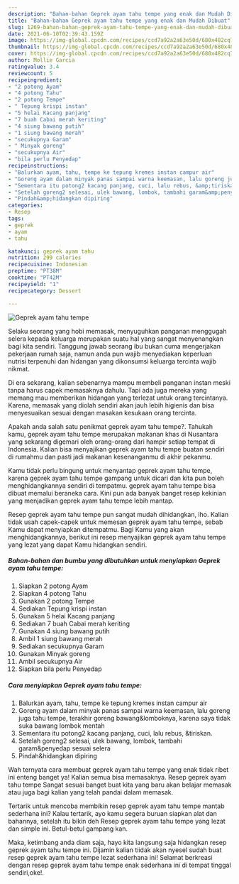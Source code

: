 ```yaml
---
description: "Bahan-bahan Geprek ayam tahu tempe yang enak dan Mudah Dibuat"
title: "Bahan-bahan Geprek ayam tahu tempe yang enak dan Mudah Dibuat"
slug: 1269-bahan-bahan-geprek-ayam-tahu-tempe-yang-enak-dan-mudah-dibuat
date: 2021-06-10T02:39:43.159Z
image: https://img-global.cpcdn.com/recipes/ccd7a92a2a63e50d/680x482cq70/geprek-ayam-tahu-tempe-foto-resep-utama.jpg
thumbnail: https://img-global.cpcdn.com/recipes/ccd7a92a2a63e50d/680x482cq70/geprek-ayam-tahu-tempe-foto-resep-utama.jpg
cover: https://img-global.cpcdn.com/recipes/ccd7a92a2a63e50d/680x482cq70/geprek-ayam-tahu-tempe-foto-resep-utama.jpg
author: Mollie Garcia
ratingvalue: 3.4
reviewcount: 5
recipeingredient:
- "2 potong Ayam"
- "4 potong Tahu"
- "2 potong Tempe"
- " Tepung krispi instan"
- "5 helai Kacang panjang"
- "7 buah Cabai merah keriting"
- "4 siung bawang putih"
- "1 siung bawang merah"
- "secukupnya Garam"
- " Minyak goreng"
- "secukupnya Air"
- "bila perlu Penyedap"
recipeinstructions:
- "Balurkan ayam, tahu, tempe ke tepung kremes instan campur air"
- "Goreng ayam dalam minyak panas sampai warna keemasan, lalu goreng juga tahu tempe, terakhir goreng bawang&amp;lomboknya, karena saya tidak suka bawang lombok mentah"
- "Sementara itu potong2 kacang panjang, cuci, lalu rebus, &amp;tiriskan."
- "Setelah goreng2 selesai, ulek bawang, lombok, tambahi garam&amp;penyedap sesuai selera"
- "Pindah&amp;hidangkan dipiring"
categories:
- Resep
tags:
- geprek
- ayam
- tahu

katakunci: geprek ayam tahu 
nutrition: 299 calories
recipecuisine: Indonesian
preptime: "PT38M"
cooktime: "PT42M"
recipeyield: "1"
recipecategory: Dessert

---
```



![Geprek ayam tahu tempe](https://img-global.cpcdn.com/recipes/ccd7a92a2a63e50d/680x482cq70/geprek-ayam-tahu-tempe-foto-resep-utama.jpg)

Selaku seorang yang hobi memasak, menyuguhkan panganan menggugah selera kepada keluarga merupakan suatu hal yang sangat menyenangkan bagi kita sendiri. Tanggung jawab seorang ibu bukan cuma mengerjakan pekerjaan rumah saja, namun anda pun wajib menyediakan keperluan nutrisi terpenuhi dan hidangan yang dikonsumsi keluarga tercinta wajib nikmat.

Di era  sekarang, kalian sebenarnya mampu membeli panganan instan meski tanpa harus capek memasaknya dahulu. Tapi ada juga mereka yang memang mau memberikan hidangan yang terlezat untuk orang tercintanya. Karena, memasak yang diolah sendiri akan jauh lebih higienis dan bisa menyesuaikan sesuai dengan masakan kesukaan orang tercinta. 



Apakah anda salah satu penikmat geprek ayam tahu tempe?. Tahukah kamu, geprek ayam tahu tempe merupakan makanan khas di Nusantara yang sekarang digemari oleh orang-orang dari hampir setiap tempat di Indonesia. Kalian bisa menyajikan geprek ayam tahu tempe buatan sendiri di rumahmu dan pasti jadi makanan kesenanganmu di akhir pekanmu.

Kamu tidak perlu bingung untuk menyantap geprek ayam tahu tempe, karena geprek ayam tahu tempe gampang untuk dicari dan kita pun boleh menghidangkannya sendiri di tempatmu. geprek ayam tahu tempe bisa dibuat memalui beraneka cara. Kini pun ada banyak banget resep kekinian yang menjadikan geprek ayam tahu tempe lebih mantap.

Resep geprek ayam tahu tempe pun sangat mudah dihidangkan, lho. Kalian tidak usah capek-capek untuk memesan geprek ayam tahu tempe, sebab Kamu dapat menyiapkan ditempatmu. Bagi Kamu yang akan menghidangkannya, berikut ini resep menyajikan geprek ayam tahu tempe yang lezat yang dapat Kamu hidangkan sendiri.

<!--inarticleads1-->

##### Bahan-bahan dan bumbu yang dibutuhkan untuk menyiapkan Geprek ayam tahu tempe:

1. Siapkan 2 potong Ayam
1. Siapkan 4 potong Tahu
1. Gunakan 2 potong Tempe
1. Sediakan  Tepung krispi instan
1. Gunakan 5 helai Kacang panjang
1. Sediakan 7 buah Cabai merah keriting
1. Gunakan 4 siung bawang putih
1. Ambil 1 siung bawang merah
1. Sediakan secukupnya Garam
1. Gunakan  Minyak goreng
1. Ambil secukupnya Air
1. Siapkan bila perlu Penyedap




<!--inarticleads2-->

##### Cara menyiapkan Geprek ayam tahu tempe:

1. Balurkan ayam, tahu, tempe ke tepung kremes instan campur air
1. Goreng ayam dalam minyak panas sampai warna keemasan, lalu goreng juga tahu tempe, terakhir goreng bawang&amp;lomboknya, karena saya tidak suka bawang lombok mentah
1. Sementara itu potong2 kacang panjang, cuci, lalu rebus, &amp;tiriskan.
1. Setelah goreng2 selesai, ulek bawang, lombok, tambahi garam&amp;penyedap sesuai selera
1. Pindah&amp;hidangkan dipiring




Wah ternyata cara membuat geprek ayam tahu tempe yang enak tidak ribet ini enteng banget ya! Kalian semua bisa memasaknya. Resep geprek ayam tahu tempe Sangat sesuai banget buat kita yang baru akan belajar memasak atau juga bagi kalian yang telah pandai dalam memasak.

Tertarik untuk mencoba membikin resep geprek ayam tahu tempe mantab sederhana ini? Kalau tertarik, ayo kamu segera buruan siapkan alat dan bahannya, setelah itu bikin deh Resep geprek ayam tahu tempe yang lezat dan simple ini. Betul-betul gampang kan. 

Maka, ketimbang anda diam saja, hayo kita langsung saja hidangkan resep geprek ayam tahu tempe ini. Dijamin kalian tiidak akan nyesel sudah buat resep geprek ayam tahu tempe lezat sederhana ini! Selamat berkreasi dengan resep geprek ayam tahu tempe enak sederhana ini di tempat tinggal sendiri,oke!.

